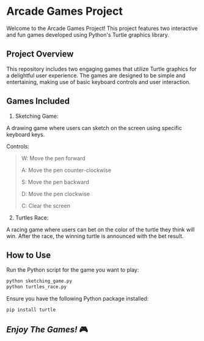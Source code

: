 # Arcade Games Project

Welcome to the Arcade Games Project! This project features two interactive and fun games developed using Python's Turtle graphics library.

## Project Overview

This repository includes two engaging games that utilize Turtle graphics for a delightful user experience. The games are designed to be simple and entertaining, making use of basic keyboard controls and user interaction.

## Games Included

1. Sketching Game:

A drawing game where users can sketch on the screen using specific keyboard keys.

Controls:

> W: Move the pen forward
> 
> A: Move the pen counter-clockwise
> 
> S: Move the pen backward
>
> D: Move the pen clockwise
>
> C: Clear the screen

2. Turtles Race:

A racing game where users can bet on the color of the turtle they think will win.
After the race, the winning turtle is announced with the bet result.

## How to Use

Run the Python script for the game you want to play:
```bash
python sketching_game.py
python turtles_race.py
```

Ensure you have the following Python package installed:
```bash
pip install turtle
```

## *Enjoy The Games!* 🎮